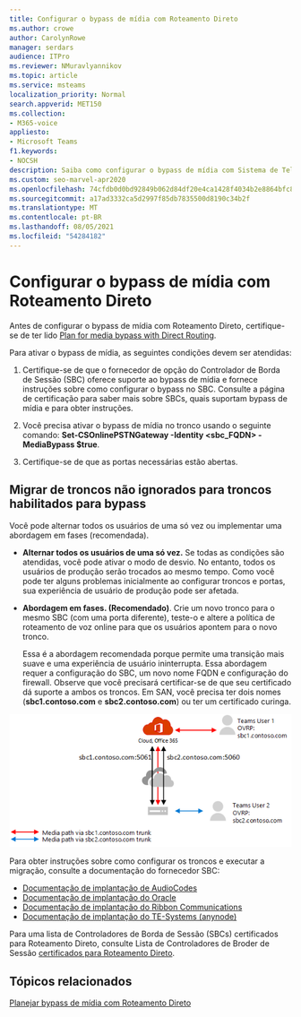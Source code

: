 ```yaml
---
title: Configurar o bypass de mídia com Roteamento Direto
ms.author: crowe
author: CarolynRowe
manager: serdars
audience: ITPro
ms.reviewer: NMuravlyannikov
ms.topic: article
ms.service: msteams
localization_priority: Normal
search.appverid: MET150
ms.collection:
- M365-voice
appliesto:
- Microsoft Teams
f1.keywords:
- NOCSH
description: Saiba como configurar o bypass de mídia com Sistema de Telefonia Roteamento Direto para Microsoft Teams alternando todos os usuários de uma só vez ou implementando uma abordagem em fases (recomendado).
ms.custom: seo-marvel-apr2020
ms.openlocfilehash: 74cfdb0d0bd92849b062d84df20e4ca1428f4034b2e8864bfc89ff70b77c6c3c
ms.sourcegitcommit: a17ad3332ca5d2997f85db7835500d8190c34b2f
ms.translationtype: MT
ms.contentlocale: pt-BR
ms.lasthandoff: 08/05/2021
ms.locfileid: "54284182"
---
```

# <a name="configure-media-bypass-with-direct-routing"></a>Configurar o bypass de mídia com Roteamento Direto

Antes de configurar o bypass de mídia com Roteamento Direto, certifique-se de ter lido [Plan for media bypass with Direct Routing](direct-routing-plan-media-bypass.md).

Para ativar o bypass de mídia, as seguintes condições devem ser atendidas:

1.    Certifique-se de que o fornecedor de opção do Controlador de Borda de Sessão (SBC) oferece suporte ao bypass de mídia e fornece instruções sobre como configurar o bypass no SBC. Consulte a página de certificação para saber mais sobre SBCs, quais suportam bypass de mídia e para obter instruções.

2.    Você precisa ativar o bypass de mídia no tronco usando o seguinte comando:  **Set-CSOnlinePSTNGateway -Identity <sbc_FQDN> -MediaBypass $true**.

3.    Certifique-se de que as portas necessárias estão abertas. 


## <a name="migrate-from-non-bypassed-trunks-to-bypass-enabled-trunks"></a>Migrar de troncos não ignorados para troncos habilitados para bypass

Você pode alternar todos os usuários de uma só vez ou implementar uma abordagem em fases (recomendada).

- **Alternar todos os usuários de uma só vez.** Se todas as condições são atendidas, você pode ativar o modo de desvio. No entanto, todos os usuários de produção serão trocados ao mesmo tempo. Como você pode ter alguns problemas inicialmente ao configurar troncos e portas, sua experiência de usuário de produção pode ser afetada. 

- **Abordagem em fases. (Recomendado)**.  Crie um novo tronco para o mesmo SBC (com uma porta diferente), teste-o e altere a política de roteamento de voz online para que os usuários apontem para o novo tronco. 

  Essa é a abordagem recomendada porque permite uma transição mais suave e uma experiência de usuário ininterrupta. Essa abordagem requer a configuração do SBC, um novo nome FQDN e configuração do firewall. Observe que você precisará certificar-se de que seu certificado dá suporte a ambos os troncos. Em SAN, você precisa ter dois nomes (**sbc1.contoso.com** e **sbc2.contoso.com**) ou ter um certificado curinga.

![Migrar de troncos não ignorados para troncos habilitados para bypass)](media/direct-routing-media-bypass-8.png)

Para obter instruções sobre como configurar os troncos e executar a migração, consulte a documentação do fornecedor SBC:

- [Documentação de implantação de AudioCodes](https://www.audiocodes.com/solutions-products/products/products-for-microsoft-365/direct-routing-for-microsoft-teams)
- [Documentação de implantação do Oracle](https://www.oracle.com/industries/communications/enterprise-session-border-controller/microsoft.html)
- [Documentação de implantação do Ribbon Communications](https://ribboncommunications.com/solutions/enterprise-solutions/microsoft-solutions/direct-routing-microsoft-teams-calling)
- [Documentação de implantação do TE-Systems (anynode)](https://www.anynode.de/anynode-and-microsoft-teams/)

Para uma lista de Controladores de Borda de Sessão (SBCs) certificados para Roteamento Direto, consulte Lista de Controladores de Broder de Sessão [certificados para Roteamento Direto](direct-routing-border-controllers.md).



## <a name="related-topics"></a>Tópicos relacionados

[Planejar bypass de mídia com Roteamento Direto](direct-routing-plan-media-bypass.md)



